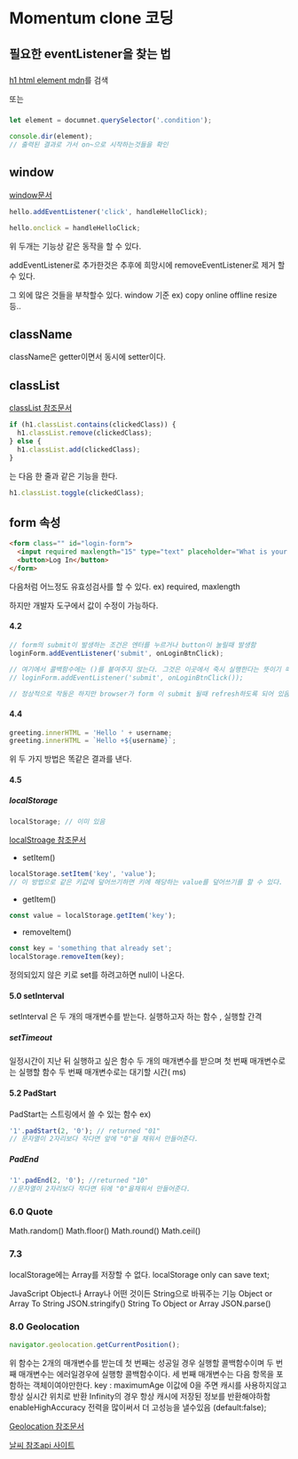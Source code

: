 # Momentum clone 코딩

## 필요한 eventListener을 찾는 법

###

[h1 html element mdn](https://developer.mozilla.org/en-US/docs/Web/API/HTMLHeadingElement)를 검색

또는

###

```js
let element = documnet.querySelector('.condition');

console.dir(element);
// 출력된 결과로 가서 on~으로 시작하는것들을 확인
```

## window

[window문서](https://developer.mozilla.org/en-US/docs/Web/API/window)

```js
hello.addEventListener('click', handleHelloClick);
```

```js
hello.onclick = handleHelloClick;
```

위 두개는 기능상 같은 동작을 할 수 있다.

addEventListener로 추가한것은 추후에 희망시에
removeEventListener로 제거 할 수 있다.

그 외에 많은 것들을 부착할수 있다.
window 기준 ex) copy online offline resize 등..

## className

className은 getter이면서 동시에 setter이다.

## classList

[classList 참조문서](https://developer.mozilla.org/en-US/docs/Web/API/DOMTokenList)

```js
if (h1.classList.contains(clickedClass)) {
  h1.classList.remove(clickedClass);
} else {
  h1.classList.add(clickedClass);
}
```

는 다음 한 줄과 같은 기능을 한다.

```js
h1.classList.toggle(clickedClass);
```

## form 속성

```html
<form class="" id="login-form">
  <input required maxlength="15" type="text" placeholder="What is your name?" />
  <button>Log In</button>
</form>
```

다음처럼 어느정도 유효성검사를 할 수 있다.
ex) required, maxlength

하지만 개발자 도구에서 값이 수정이 가능하다.

#### 4.2

```js
// form의 submit이 발생하는 조건은 엔터를 누르거나 button이 눌릴때 발생함
loginForm.addEventListener('submit', onLoginBtnClick);

// 여기에서 콜백함수에는 ()를 붙여주지 않는다. 그것은 이곳에서 죽시 실행한다는 뜻이기 때문이다.
// loginForm.addEventListener('submit', onLoginBtnClick());

// 정상적으로 작동은 하지만 browser가 form 이 submit 될때 refresh하도록 되어 있음
```

#### 4.4

```js
greeting.innerHTML = 'Hello ' + username;
greeting.innerHTML = `Hello +${username}`;
```

위 두 가지 방법은 똑같은 결과를 낸다.

#### 4.5

##### localStorage

```js
localStorage; // 이미 있음
```

[localStroage 참조문서](https://developer.mozilla.org/en-US/docs/Web/API/window/localStorage)

- setItem()

```js
localStorage.setItem('key', 'value');
// 이 방법으로 같은 키값에 덮어쓰기하면 키에 해당하는 value를 덮어쓰기를 할 수 있다.
```

- getItem()

```js
const value = localStorage.getItem('key');
```

- removeItem()

```js
const key = 'something that already set';
localStorage.removeItem(key);
```

정의되있지 않은 키로 set를 하려고하면 null이 나온다.

#### 5.0 setInterval

setInterval 은 두 개의 매개변수를 받는다.
실행하고자 하는 함수 , 실행할 간격

##### setTimeout

일정시간이 지난 뒤 실행하고 싶은 함수
두 개의 매개변수를 받으며
첫 번째 매개변수로는 실행할 함수
두 번째 매개변수로는 대기할 시간( ms)

#### 5.2 PadStart

PadStart는 스트링에서 쓸 수 있는 함수
ex)

```js
'1'.padStart(2, '0'); // returned "01"
// 문자열이 2자리보다 작다면 앞에 "0"을 채워서 만들어준다.
```

##### PadEnd

```js
'1'.padEnd(2, '0'); //returned "10"
//문자열이 2자리보다 작다면 뒤에 "0"을채워서 만들어준다.
```

### 6.0 Quote

Math.random()
Math.floor()
Math.round()
Math.ceil()

### 7.3

localStorage에는 Array를 저장할 수 없다.
localStorage only can save text;

JavaScript Object나 Array나 어떤 것이든 String으로 바꿔주는 기능
Object or Array To String JSON.stringify()
String To Object or Array JSON.parse()

### 8.0 Geolocation

```js
navigator.geolocation.getCurrentPosition();
```

위 함수는 2개의 매개변수를 받는데
첫 번째는 성공일 경우 실행할 콜백함수이며
두 번째 매개변수는 에러일경우에 실행항 콜백함수이다.
세 번째 매개변수는 다음 항목을 포함하는 객체이여야만한다.
key : maximumAge 이값에 0을 주면 캐시를 사용하지않고 항상 실시간 위치로 반환
Infinity의 경우 항상 캐시에 저장된 정보를 반환해야하함
enableHighAccuracy 전력을 많이써서 더 고성능을 낼수있음 (default:false);

[Geolocation 참조문서](https://developer.mozilla.org/ko/docs/Web/API/Geolocation/getCurrentPosition)

[날씨 참조api 사이트](https://www.openweathermap.org)
